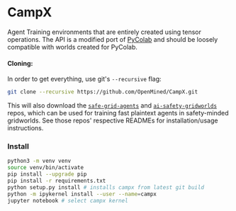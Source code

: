 # CampX

Agent Training environments that are entirely created using tensor operations. The API is a modified port of [PyColab](https://github.com/deepmind/pycolab) and should be loosely compatible with worlds created for PyColab.

#### Cloning:
In order to get everything, use git's `--recursive` flag:
```bash
git clone --recursive https://github.com/OpenMined/CampX.git
```
This will also download the [`safe-grid-agents`](https://github.com/jvmancuso/safe-grid-agents) and [`ai-safety-gridworlds`](https://github.com/deepmind/ai-safety-gridworlds) repos, which can be used for training fast plaintext agents in safety-minded gridworlds.  See those repos' respective READMEs for installation/usage instructions.

### Install

```sh
python3 -m venv venv
source venv/bin/activate
pip install --upgrade pip
pip install -r requirements.txt
python setup.py install # installs campx from latest git build
python -m ipykernel install --user --name=campx
jupyter notebook # select campx kernel
```
